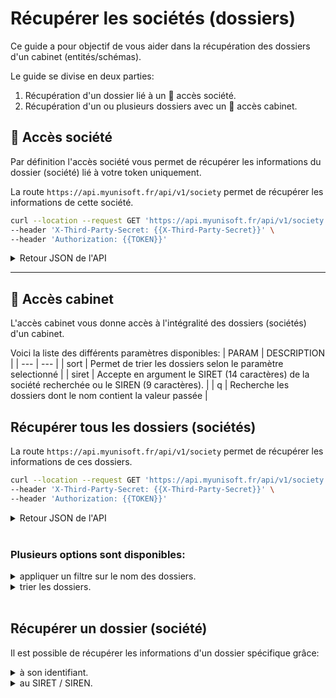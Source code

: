 # Récupérer les sociétés (dossiers)
Ce guide a pour objectif de vous aider dans la récupération des dossiers d'un cabinet (entités/schémas).

Le guide se divise en deux parties:
1. Récupération d'un dossier lié à un 🔸 accès société.
2. Récupération d'un ou plusieurs dossiers avec un 🔹 accès cabinet.

## 🔸 **Accès société**
Par définition l'accès société vous permet de récupérer les informations du dossier (société) lié à votre token uniquement.

La route `https://api.myunisoft.fr/api/v1/society` permet de récupérer les informations de cette société.

```bash
curl --location --request GET 'https://api.myunisoft.fr/api/v1/society' \
--header 'X-Third-Party-Secret: {{X-Third-Party-Secret}}' \
--header 'Authorization: {{TOKEN}}'
```

<details>
  <summary markdown="span">Retour JSON de l'API</summary>

  ```json
  {
    "ape": {
        "id": 385,
        "label": "4618Z",
        "value": "Intermédiaires spécialisés dans le commerce d'autres produits spécifiques"
    },
    "register": null,
    "legal_form": {
        "id": 1,
        "label": "SARL",
        "code": "SARL"
    },
    "road_type": {
        "id": 43,
        "label": "Rond Point",
        "value": "Rond Point"
    },
    "owner_company": {
        "id": 394,
        "label": "CABINET TEST TOVO IV",
        "value": "CABINET TEST TOVO IV"
    },
    "bilan": null,
    "impot": null,
    "vat_regime": {
        "id": 8,
        "label": "Réel Normal Trimestrielle",
        "value": "T"
    },
    "coordonnee": null,
    "footer": null,
    "city": {
        "label": "PARIS 8E ARRONDISSEMENT",
        "value": "PARIS 8E ARRONDISSEMENT"
    },
    "gescom": {
        "label": "Evoliz Banana Split",
        "code": "EBAN",
        "nb_user_required": 0
    },
    "comment": "",
    "society_id": 2123,
    "name": "00001_TEST_DOSSIER_TAHINA",
    "siret": "50112156000013",
    "activity": "",
    "rof_tva": "",
    "rof_tdfc": "IS1",
    "rof_cfe": "",
    "rof_cvae": "",
    "address_number": "12",
    "id_accountant": 4654,
    "id_rm": 4479,
    "id_collab": null,
    "accountant": {
        "id_ex": 4654,
        "prenom": "Nicolas",
        "nom": "Hallaert"
    },
    "rm": {
        "id_ex": 4479,
        "prenom": "Quentin",
        "nom": "Lepateley"
    },
    "collab": null,
    "secured": false,
    "analytics": false,
    "enable_quantity": false,
    "folder_reference": "minhtestdaicacaaaaaaaaaaaa",
    "adherent_code": "",
    "formule_code": "BUSI",
    "safe_status": true,
    "logo": null,
    "address_bis": null,
    "street_name": "CHAMPS ELYSEES M  DASSAULT",
    "complement": "",
    "postal_code": "75008",
    "country": "FRANCE",
    "address": "12 Rond Point CHAMPS ELYSEES M  DASSAULT 75008 PARIS 8E ARRONDISSEMENT FRANCE",
    "id_centre_gestion": 0,
    "code_sheet_group": "ISBICN",
    "registration_date": "2007-11-17",
    "close_entries_VAT": false,
    "id_type_company": 1,
    "id_parent_society": 0,
    "secondary_establishments": null,
    "date_engage_letter": ""
  }
  ```
</details>

---

## 🔹 **Accès cabinet**
L'accès cabinet vous donne accès à l'intégralité des dossiers (sociétés) d'un cabinet.

Voici la liste des différents paramètres disponibles:
| PARAM | DESCRIPTION |
| --- | --- |
| sort | Permet de trier les dossiers selon le paramètre selectionné |
| siret | Accepte en argument le SIRET (14 caractères) de la société recherchée ou le SIREN (9 caractères). |
| q | Recherche les dossiers dont le nom contient la valeur passée |

## Récupérer tous les dossiers (sociétés)
La route `https://api.myunisoft.fr/api/v1/society` permet de récupérer les informations de ces dossiers.

```bash
curl --location --request GET 'https://api.myunisoft.fr/api/v1/society' \
--header 'X-Third-Party-Secret: {{X-Third-Party-Secret}}' \
--header 'Authorization: {{TOKEN}}'
```

<details>
  <summary markdown="span">Retour JSON de l'API</summary>

  ```json
  {
    "row_numbers": 6,
    "pages_number": null,
    "society_array": [
      {
        "ape": "6201Z",
        "city": "ARDILLIERES",
        "name": "3A2ID",
        "step": "",
        "insee": "17018",
        "siret": "838006955",
        "status": "",
        "address": "6 Rue DU RUISSEAU 17290 ARDILLIERES FRANCE",
        "capital": 0,
        "country": "FRANCE",
        "secured": true,
        "analytics": false,
        "member_id": 2,
        "road_type": "Rue",
        "complement": null,
        "coordonnee": [],
        "society_id": 60,
        "address_bis": null,
        "companyType": "",
        "mail_liasse": null,
        "postal_code": "17290",
        "safe_status": true,
        "street_name": "DU RUISSEAU",
        "address_number": "6",
        "enable_quantity": false,
        "id_type_company": 1,
        "folder_reference": null
      },
      {
        "ape": "6920Z",
        "city": "PARIS 20E ARRONDISSEMENT",
        "name": "XG EXPERTISE",
        "step": "",
        "insee": null,
        "siret": "501674212",
        "status": "",
        "address": "36 Rue ETIENNE MAREY 75020 PARIS 20E ARRONDISSEMENT FRANCE",
        "capital": 0,
        "country": "FRANCE",
        "secured": false,
        "analytics": false,
        "member_id": 2,
        "road_type": "Rue",
        "complement": null,
        "coordonnee": [],
        "society_id": 9,
        "address_bis": null,
        "companyType": "",
        "mail_liasse": null,
        "postal_code": "75020",
        "safe_status": true,
        "street_name": "ETIENNE MAREY",
        "address_number": "36",
        "enable_quantity": false,
        "id_type_company": 1,
        "folder_reference": null
      },
      {
        "ape": "4321A",
        "city": "FERDRUPT",
        "name": "MANGEL ELECTRICITE",
        "step": "",
        "insee": "88170",
        "siret": "49401289100011",
        "status": "",
        "address": "22 B DE XONRUPT  88360 FERDRUPT FRANCE",
        "capital": 0,
        "country": "FRANCE",
        "secured": false,
        "analytics": true,
        "member_id": 1,
        "road_type": null,
        "complement": "",
        "coordonnee": [],
        "society_id": 5,
        "address_bis": "B",
        "companyType": "",
        "mail_liasse": null,
        "postal_code": "88360",
        "safe_status": true,
        "street_name": "DE XONRUPT",
        "address_number": "22",
        "enable_quantity": false,
        "id_type_company": 1,
        "folder_reference": null
      },
      {
        "ape": "4776Z",
        "city": "SAINTE-GENEVIEVE-DES-BOIS",
        "name": "AMOUR DE FLEURS",
        "step": "",
        "insee": "91549",
        "siret": "794251157",
        "status": "",
        "address": "152  Avenue GABRIEL PERI  91700 SAINTE-GENEVIEVE-DES-BOIS France",
        "capital": 0,
        "country": "France",
        "secured": true,
        "analytics": false,
        "member_id": 1,
        "road_type": "Avenue",
        "complement": "",
        "coordonnee": [],
        "society_id": 4,
        "address_bis": "",
        "companyType": "",
        "mail_liasse": null,
        "postal_code": "91700",
        "safe_status": true,
        "street_name": "GABRIEL PERI",
        "address_number": "152",
        "enable_quantity": false,
        "id_type_company": 1,
        "folder_reference": null
      },
      {
        "ape": null,
        "city": "",
        "name": "Evoliz démonstration",
        "step": "",
        "insee": null,
        "siret": null,
        "status": "",
        "address": " France",
        "capital": 0,
        "country": "France",
        "secured": false,
        "analytics": true,
        "member_id": 1,
        "road_type": null,
        "complement": null,
        "coordonnee": [],
        "society_id": 2,
        "address_bis": null,
        "companyType": "",
        "mail_liasse": null,
        "postal_code": null,
        "safe_status": true,
        "street_name": null,
        "address_number": null,
        "enable_quantity": false,
        "id_type_company": 1,
        "folder_reference": null
      },
      {
        "ape": "6201Z",
        "city": "LA GARDE",
        "name": "TEST OGA",
        "step": "",
        "insee": "83062",
        "siret": "52251323300018",
        "status": "",
        "address": "176 Avenue JOSPEH LOUIS LAMBOT 83130 LA GARDE FRANCE",
        "capital": 0,
        "country": "FRANCE",
        "secured": false,
        "analytics": true,
        "member_id": 1,
        "road_type": "Avenue",
        "complement": null,
        "coordonnee": [],
        "society_id": 1,
        "address_bis": null,
        "companyType": "",
        "mail_liasse": null,
        "postal_code": "83130",
        "safe_status": true,
        "street_name": "JOSPEH LOUIS LAMBOT",
        "address_number": "176",
        "enable_quantity": false,
        "id_type_company": 1,
        "folder_reference": null
      }
    ]
  }
  ```
</details>

<br>

### Plusieurs options sont disponibles:

<details>
  <summary>appliquer un filtre sur le nom des dossiers.</summary>
  
  | PARAM | DESCRIPTION |
  | --- | --- |
  | q | Recherche les dossiers dont le nom contient la valeur passée |

  ```bash
  curl --location --request GET 'https://api.myunisoft.fr/api/v1/society?q=MyUni' \
  --header 'X-Third-Party-Secret: {{X-Third-Party-Secret}}' \
  --header 'Authorization: {{TOKEN}}' \
  ```

  ```json
  {
    "row_numbers": 3,
    "pages_number": null,
    "society_array": [
      {
        "ape": "6920Z",
        "city": "PARIS 20E ARRONDISSEMENT",
        "name": "MyUnisoft",
        "step": "",
        "insee": null,
        "siret": "501674212",
        "status": "",
        "address": "36 Rue ETIENNE MAREY 75020 PARIS 20E ARRONDISSEMENT FRANCE",
        "capital": 0,
        "country": "FRANCE",
        "secured": false,
        "analytics": false,
        "member_id": 2,
        "road_type": "Rue",
        "complement": null,
        "coordonnee": [],
        "society_id": 9,
        "address_bis": null,
        "companyType": "",
        "mail_liasse": null,
        "postal_code": "75020",
        "safe_status": true,
        "street_name": "ETIENNE MAREY",
        "address_number": "36",
        "enable_quantity": false,
        "id_type_company": 1,
        "folder_reference": null
      },
      {
        "ape": "4321A",
        "city": "FERDRUPT",
        "name": "MyUniforme",
        "step": "",
        "insee": "88170",
        "siret": "49401289100011",
        "status": "",
        "address": "22 B DE XONRUPT  88360 FERDRUPT FRANCE",
        "capital": 0,
        "country": "FRANCE",
        "secured": false,
        "analytics": true,
        "member_id": 1,
        "road_type": null,
        "complement": "",
        "coordonnee": [],
        "society_id": 5,
        "address_bis": "B",
        "companyType": "",
        "mail_liasse": null,
        "postal_code": "88360",
        "safe_status": true,
        "street_name": "DE XONRUPT",
        "address_number": "22",
        "enable_quantity": false,
        "id_type_company": 1,
        "folder_reference": null
      },
      {
        "ape": "4776Z",
        "city": "SAINTE-GENEVIEVE-DES-BOIS",
        "name": "MyUnicode",
        "step": "",
        "insee": "91549",
        "siret": "794251157",
        "status": "",
        "address": "152  Avenue GABRIEL PERI  91700 SAINTE-GENEVIEVE-DES-BOIS France",
        "capital": 0,
        "country": "France",
        "secured": true,
        "analytics": false,
        "member_id": 1,
        "road_type": "Avenue",
        "complement": "",
        "coordonnee": [],
        "society_id": 4,
        "address_bis": "",
        "companyType": "",
        "mail_liasse": null,
        "postal_code": "91700",
        "safe_status": true,
        "street_name": "GABRIEL PERI",
        "address_number": "152",
        "enable_quantity": false,
        "id_type_company": 1,
        "folder_reference": null
      }
    ]
  }
  ```
</details>

<details>
  <summary>trier les dossiers.</summary>
  
  | PARAM | DESCRIPTION |
  | --- | --- |
  | sort | Permet de trier les dossiers selon le paramètre selectionné |

  Liste des paramètres:
  - name
  - city
  - ape
  - siret
  - status
  - step
  - folder_reference

  Directions:
  - asc (croissant)
  - desc (décroissant)

  ```bash
  curl --location --request GET 'https://api.myunisoft.fr/api/v1/society?sort={"column":"name","direction":"asc"}' \
  --header 'X-Third-Party-Secret: {{X-Third-Party-Secret}}' \
  --header 'Authorization: {{TOKEN}}' \
  ```

  ```json
  {
    "row_numbers": 3,
    "pages_number": null,
    "society_array": [
      {
        "ape": "6920Z",
        "city": "PARIS 20E ARRONDISSEMENT",
        "name": "AAA",
        "step": "",
        "insee": null,
        "siret": "501674212",
        "status": "",
        "address": "36 Rue ETIENNE MAREY 75020 PARIS 20E ARRONDISSEMENT FRANCE",
        "capital": 0,
        "country": "FRANCE",
        "secured": false,
        "analytics": false,
        "member_id": 2,
        "road_type": "Rue",
        "complement": null,
        "coordonnee": [],
        "society_id": 9,
        "address_bis": null,
        "companyType": "",
        "mail_liasse": null,
        "postal_code": "75020",
        "safe_status": true,
        "street_name": "ETIENNE MAREY",
        "address_number": "36",
        "enable_quantity": false,
        "id_type_company": 1,
        "folder_reference": null
      },
      {
        "ape": "4321A",
        "city": "FERDRUPT",
        "name": "BBB",
        "step": "",
        "insee": "88170",
        "siret": "49401289100011",
        "status": "",
        "address": "22 B DE XONRUPT  88360 FERDRUPT FRANCE",
        "capital": 0,
        "country": "FRANCE",
        "secured": false,
        "analytics": true,
        "member_id": 1,
        "road_type": null,
        "complement": "",
        "coordonnee": [],
        "society_id": 5,
        "address_bis": "B",
        "companyType": "",
        "mail_liasse": null,
        "postal_code": "88360",
        "safe_status": true,
        "street_name": "DE XONRUPT",
        "address_number": "22",
        "enable_quantity": false,
        "id_type_company": 1,
        "folder_reference": null
      },
      {
        "ape": "4776Z",
        "city": "SAINTE-GENEVIEVE-DES-BOIS",
        "name": "CCC",
        "step": "",
        "insee": "91549",
        "siret": "794251157",
        "status": "",
        "address": "152  Avenue GABRIEL PERI  91700 SAINTE-GENEVIEVE-DES-BOIS France",
        "capital": 0,
        "country": "France",
        "secured": true,
        "analytics": false,
        "member_id": 1,
        "road_type": "Avenue",
        "complement": "",
        "coordonnee": [],
        "society_id": 4,
        "address_bis": "",
        "companyType": "",
        "mail_liasse": null,
        "postal_code": "91700",
        "safe_status": true,
        "street_name": "GABRIEL PERI",
        "address_number": "152",
        "enable_quantity": false,
        "id_type_company": 1,
        "folder_reference": null
      }
    ]
  }
  ```
</details>

<br>

## Récupérer un dossier (société)

Il est possible de récupérer les informations d'un dossier spécifique grâce:
<details>
  <summary>à son identifiant.</summary>

  **Récupération par ID**

  Ajoutez le header `society-id` ayant pour valeur l'ID du dossier voulu.
  ```bash
  curl --location --request GET 'https://api.myunisoft.fr/api/v1/society' \
  --header 'X-Third-Party-Secret: {{X-Third-Party-Secret}}' \
  --header 'Authorization: {{TOKEN}}' \
  --header 'society-id: 2123'
  ```

  > Le retour JSON de l'API a la même structure que le retour JSON avec accès société.
</details>

<details>
  <summary>au SIRET / SIREN.</summary>

  **Récupération par SIRET / SIREN**

  Ajoutez le paramètre `siret` ayant pour valeur [le SIRET ou le SIREN](https://www.economie.gouv.fr/entreprises/numeros-siren-siret) de la société recherchée à la ["query string"](https://en.wikipedia.org/wiki/Query_string).

  | PARAM | DESCRIPTION |
  | --- | --- |
  | siret | Accepte en argument le SIRET (14 caractères) de la société recherchée ou le SIREN (9 caractères). |

  ```bash
  curl --location --request GET 'https://api.myunisoft.fr/api/v1/society?siret=50112156000013' \
  --header 'X-Third-Party-Secret: {{X-Third-Party-Secret}}' \
  --header 'Authorization: {{TOKEN}}'
  ```

  > Le retour JSON de l'API a la même structure que le retour JSON avec accès société.
</details>
